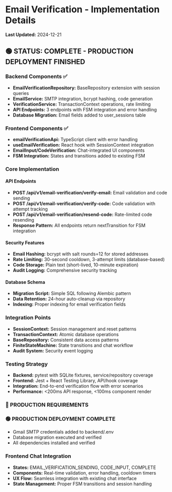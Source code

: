 # Email Verification - Implementation Details

**Last Updated:** 2024-12-21

## 🟢 STATUS: COMPLETE - PRODUCTION DEPLOYMENT FINISHED

### Backend Components ✅
- **EmailVerificationRepository:** BaseRepository extension with session queries
- **EmailService:** SMTP integration, bcrypt hashing, code generation
- **VerificationService:** TransactionContext operations, rate limiting
- **API Endpoints:** 3 endpoints with FSM integration and error handling
- **Database Migration:** Email fields added to user_sessions table

### Frontend Components ✅
- **emailVerificationApi:** TypeScript client with error handling
- **useEmailVerification:** React hook with SessionContext integration
- **EmailInput/CodeVerification:** Chat-integrated UI components
- **FSM Integration:** States and transitions added to existing FSM

### Core Implementation

#### API Endpoints
- **POST /api/v1/email-verification/verify-email:** Email validation and code sending
- **POST /api/v1/email-verification/verify-code:** Code validation with attempt tracking
- **POST /api/v1/email-verification/resend-code:** Rate-limited code resending
- **Response Pattern:** All endpoints return nextTransition for FSM integration

#### Security Features
- **Email Hashing:** bcrypt with salt rounds=12 for stored addresses
- **Rate Limiting:** 30-second cooldown, 3-attempt limits (database-based)
- **Code Storage:** Plain text (short-lived, 10-minute expiration)
- **Audit Logging:** Comprehensive security tracking

#### Database Schema
- **Migration Script:** Simple SQL following Alembic pattern
- **Data Retention:** 24-hour auto-cleanup via repository
- **Indexing:** Proper indexing for email verification fields

### Integration Points
- **SessionContext:** Session management and reset patterns
- **TransactionContext:** Atomic database operations
- **BaseRepository:** Consistent data access patterns
- **FiniteStateMachine:** State transitions and chat workflow
- **Audit System:** Security event logging

### Testing Strategy
- **Backend:** pytest with SQLite fixtures, service/repository coverage
- **Frontend:** Jest + React Testing Library, API/hook coverage
- **Integration:** End-to-end verification flow with error scenarios
- **Performance:** <200ms API response, <100ms component render

### 🚨 PRODUCTION REQUIREMENTS
### 🟢 PRODUCTION DEPLOYMENT COMPLETE
- Gmail SMTP credentials added to backend/.env
- Database migration executed and verified
- All dependencies installed and verified

### Frontend Chat Integration
- **States:** EMAIL_VERIFICATION_SENDING, CODE_INPUT, COMPLETE
- **Components:** Real-time validation, error handling, cooldown timers
- **UX Flow:** Seamless integration with existing chat interface
- **State Management:** Proper FSM transitions and session handling